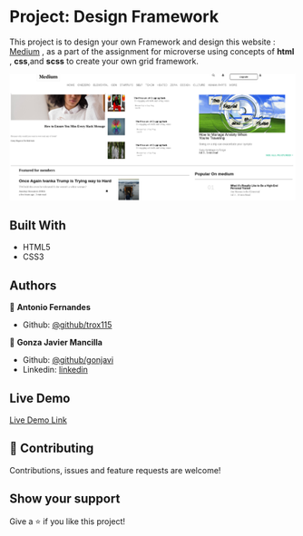 # Project: Design Framework
This project is to design your own Framework and design this website : [Medium](https://www.medium.com/) , as a part of the assignment for microverse using concepts of **html** , **css**,and **scss** to create your own grid framework.


![screenshot](./img/cssframework.png)


## Built With

- HTML5
- CSS3

## Authors

👤 **Antonio Fernandes**

- Github: [@github/trox115](https://github.com/trox115)

👤 **Gonza Javier Mancilla**

- Github: [@github/gonjavi](https://github.com/gonjavi)
- Linkedin: [linkedin](https://www.linkedin.com/in/g-javier-mancilla-a686a9178/)

## Live Demo

[Live Demo Link](https://raw.githack.com/gonjavi/cssframework/development/index.html)


## 🤝 Contributing

Contributions, issues and feature requests are welcome!


## Show your support

Give a ⭐️ if you like this project!
